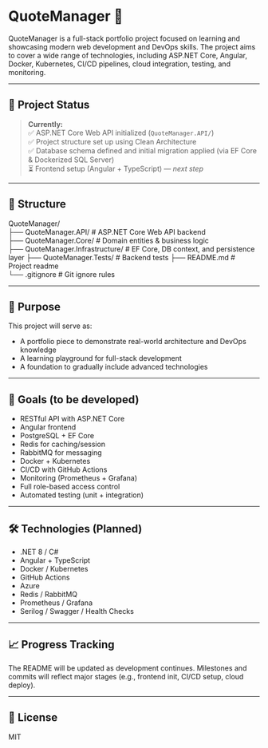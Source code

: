 # QuoteManager 🧾

QuoteManager is a full-stack portfolio project focused on learning and showcasing modern web development and DevOps skills. The project aims to cover a wide range of technologies, including ASP.NET Core, Angular, Docker, Kubernetes, CI/CD pipelines, cloud integration, testing, and monitoring.

---

## 🚧 Project Status

> **Currently:**  
> ✅ ASP.NET Core Web API initialized (`QuoteManager.API/`)  
> ✅ Project structure set up using Clean Architecture  
> ✅ Database schema defined and initial migration applied (via EF Core & Dockerized SQL Server)  
> ⏳ Frontend setup (Angular + TypeScript) — _next step_

---

## 📁 Structure

QuoteManager/  
├── QuoteManager.API/        # ASP.NET Core Web API backend  
├── QuoteManager.Core/       # Domain entities & business logic  
├── QuoteManager.Infrastructure/ # EF Core, DB context, and persistence layer
├── QuoteManager.Tests/      # Backend tests
├── README.md                # Project readme  
└── .gitignore               # Git ignore rules

---

## 🧠 Purpose

This project will serve as:

- A portfolio piece to demonstrate real-world architecture and DevOps knowledge
- A learning playground for full-stack development
- A foundation to gradually include advanced technologies

---

## 📌 Goals (to be developed)

- RESTful API with ASP.NET Core
- Angular frontend
- PostgreSQL + EF Core
- Redis for caching/session
- RabbitMQ for messaging
- Docker + Kubernetes
- CI/CD with GitHub Actions
- Monitoring (Prometheus + Grafana)
- Full role-based access control
- Automated testing (unit + integration)

---

## 🛠 Technologies (Planned)

- .NET 8 / C#
- Angular + TypeScript
- Docker / Kubernetes
- GitHub Actions
- Azure
- Redis / RabbitMQ
- Prometheus / Grafana
- Serilog / Swagger / Health Checks

---

## 📈 Progress Tracking

The README will be updated as development continues.
Milestones and commits will reflect major stages (e.g., frontend init, CI/CD setup, cloud deploy).

---

## 📜 License

MIT